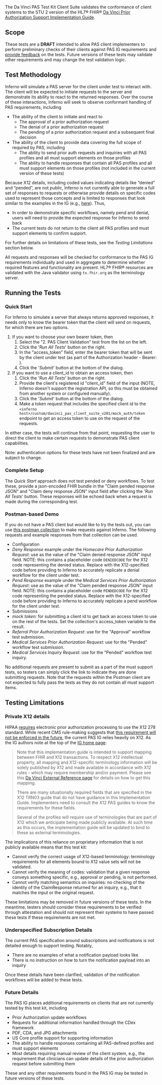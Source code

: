 The Da Vinci PAS Test Kit Client Suite validates the conformance of client
systems to the STU 2 version of the HL7® FHIR®
[Da Vinci Prior Authorization Support Implementation Guide](https://hl7.org/fhir/us/davinci-pas/STU2/).

## Scope

These tests are a **DRAFT** intended to allow PAS client implementers to perform
preliminary checks of their clients against PAS IG requirements and [provide
feedback](https://github.com/inferno-framework/davinci-pas-test-kit/issues)
on the tests. Future versions of these tests may validate other
requirements and may change the test validation logic.

## Test Methodology

Inferno will simulate a PAS server for the client under test to interact with. The client
will be expected to initiate requests to the server and demonstrate its ability to react
to the returned responses. Over the course of these interactions,
Inferno will seek to observe conformant handling of PAS requirements, including
- The ability of the client to initiate and react to
    - The approval of a prior authorization request
    - The denial of a prior authorization request
    - The pending of a prior authorization request and a subsequent final decision
- The ability of the client to provide data covering the full scope of required by PAS, including
    - The ability to send prior auth requests and inquiries with all PAS profiles and all must support elements on
    those profiles
    - The ability to handle responses that contain all PAS profiles and all must support elements on those
    profiles (not included in the current version of these tests)

Because X12 details, including coded values indicating details like “denied” and “pended”,
are not public, Inferno is not currently able to generate a full set of responses to requests
or otherwise provide details on specific codes used to represent those concepts
and is limited to responses that look similar to the examples in the IG (e.g., [here](https://hl7.org/fhir/us/davinci-pas/STU2/Bundle-ReferralAuthorizationResponseBundleExample.html)).
Thus,

- In order to demonstrate specific workflows, namely pend and denial, users will need to provide the expected
response for Inferno to send back
- The current tests do not return to the client all PAS profiles and must support elements to confirm support.

For further details on limitations of these tests, see the *Testing Limitations* section below.

All requests and responses will be checked for conformance to the PAS
IG requirements individually and used in aggregate to determine whether
required features and functionality are present. HL7® FHIR® resources are
validated with the Java validator using `tx.fhir.org` as the terminology server.

## Running the Tests

### Quick Start

For Inferno to simulate a server that always returns approved responses, it needs
only to know the bearer token that the client will send on requests, for which there are two options.

1. If you want to choose your own bearer token, then
    1. Select the "2. PAS Client Validation" test from the list on the left.
    2. Click the '*Run All Tests*' button on the right.
    3. In the "access_token" field, enter the bearer token that will be sent by the client under test (as part
        of the Authorization header - Bearer: <provided value>).
    4. Click the '*Submit*' button at the bottom of the dialog.
2. If you want to use a client_id to obtain an access token, then
    1. Click the '*Run All Tests*' button on the right.
    2. Provide the client's registered id "client_id" field of the input (NOTE, Inferno doesn't support the
        registration API, so this must be obtained from another system or configured manually).
    3. Click the '*Submit*' button at the bottom of the dialog.
    4. Make a token request that includes the specified client id to the
        `<inferno host>/custom/davinci_pas_client_suite_v201/mock_auth/token` endpoint to get
        an access token to use on the request of the requests.

In either case, the tests will continue from that point, requesting the user to
direct the client to make certain requests to demonstrate PAS client capabilities.

Note: authentication options for these tests have not been finalized and are subject to change.

### Complete Setup

The *Quick Start* approach does not test pended or deny workflows. To test these, provide a
json-encoded FHIR bundle in the "Claim pended response JSON" and "Claim deny response JSON" input field after
clicking the '*Run All Tests*' button. These responses will be echoed back when a request
is made during the corresponding test.

### Postman-based Demo

If you do not have a PAS client but would like to try the tests out, you can use
[this postman collection](https://github.com/inferno-framework/davinci-pas-test-kit/blob/main/config/PAS%20Test%20Kit%20Client%20Test%20Demo.postman_collection.json)
to make requests against Inferno. The following requests and example responses from that collection can be used.

- Configuration
- *Deny Response* example under the *Homecare Prior Authorization Request*: use as the value of the
    "Claim denied response JSON" input field. NOTE: this contains a placeholder code `DENIEDCODE` for the
    X12 code representing the denied status. Replace with the X12-specified code before providing to Inferno
    to accurately replicate a denial workflow for the client under test.
- *Pend Response* example under the *Medical Services Prior Authorization Request*: use as the value of the
    "Claim pended response JSON" input field. NOTE: this contains a placeholder code `PENDEDCODE` for the
    X12 code representing the pended status. Replace with the X12-specified code before providing to Inferno
    to accurately replicate a pend workflow for the client under test.
- Submissions
- *mock token*: for submitting a client id to get back an access token to use on the rest of the tests. Set the
    collection's access_token variable to the result.
- *Referral Prior Authorization Request*: use for the "Approval" workflow test submission.
- *Medical Services Prior Authorization Request*: use for the "Pended" workflow test submission.
- *Medical Services Inquiry Request*: use for the "Pended" workflow test inquiry.

No additional requests are present to submit as a part of the must support tests, so
testers can simply click the link to indicate they are done submitting requests. Note
that the requests within the Postman client are not expected to fully pass the tests as they
do not contain all must support items.

## Testing Limitations

### Private X12 details

HIPAA [requires](https://hl7.org/fhir/us/davinci-pas/STU2/regulations.html) electronic prior authorization
processing to use the X12 278 standard. While recent CMS rule-making suggests that [this requirement
will not be enforced in the future](https://www.cms.gov/newsroom/fact-sheets/cms-interoperability-and-prior-authorization-final-rule-cms-0057-f),
the current PAS IG relies heavily on X12.  As the IG authors note at the
top of the [IG home page](https://hl7.org/fhir/us/davinci-pas/STU2/index.html):

> Note that this implementation guide is intended to support mapping between FHIR and X12 transactions. To respect
> X12 intellectual property, all mapping and X12-specific terminology information will be solely published by X12
> and made available in accordance with X12 rules - which may require membership and/or payment. Please see this
> [Da Vinci External Reference page](https://confluence.hl7.org/display/DVP/Da+Vinci+Reference+to+External+Standards+and+Terminologies)
> for details on how to get this mapping.
>
> There are many situationally required fields that are specified in the X12 TRN03 guide that do not have guidance
> in this Implementation Guide. Implementers need to consult the X12 PAS guides to know the requirements for these
> fields.
>
> Several of the profiles will require use of terminologies that are part of X12 which we anticipate being made
> publicly available. At such time as this occurs, the implementation guide will be updated to bind to these as
> external terminologies.

The implications of this reliance on proprietary information that is not publicly available means that this test
kit:

- Cannot verify the correct usage of X12-based terminology: terminology requirements for all elements bound to X12
value sets will not be validated.
- Cannot verify the meaning of codes: validation that a given response conveys something specific, e.g., approval
or pending, is not performed.
- Cannot verify matching semantics on inquiries: no checking of the identity of the ClaimResponse returned for an
inquiry, e.g., that it matches the input or the original request.

These limitations may be removed in future versions of these tests. In the meantime, testers should consider these
requirements to be verified through attestation and should not represent their systems to have passed these tests
if these requirements are not met.

### Underspecified Subscription Details

The current PAS specification around subscriptions and notifications
is not detailed enough to support testing. Notably,
- There are no examples of what a notification payload looks like
- There is no instruction on how to turn the notification payload into an inquiry

Once these details have been clarified, validation of the notification workflows
will be added to these tests.

### Future Details

The PAS IG places additional requirements on clients that are not currently tested by this test kit, including

- Prior Authorization update workflows
- Requests for additional information handled through the CDex framework
- PDF, CDA, and JPG attachments
- US Core profile support for supporting information
- The ability to handle responses containing all PAS-defined profiles and must support elements
- Most details requiring manual review of the client system, e.g., the requirement that clinicians can update
details of the prior authorization request before submitting them

These and any other requirements found in the PAS IG may be tested in future versions of these tests.